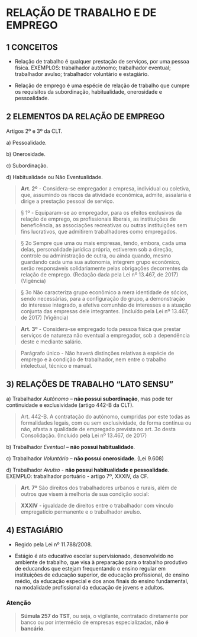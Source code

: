 # RELAÇÃO DE TRABALHO E DE EMPREGO

## 1 CONCEITOS

- Relação de trabalho é qualquer prestação de serviços, por uma pessoa física. EXEMPLOS: trabalhador autônomo; trabalhador eventual; trabalhador avulso; trabalhador voluntário e estagiário.

- Relação de emprego é uma espécie de relação de trabalho que cumpre os requisitos da subordinação, habitualidade, onerosidade e pessoalidade.

## 2 ELEMENTOS DA RELAÇÃO DE EMPREGO

Artigos 2º e 3º da CLT.

a) Pessoalidade.

b) Onerosidade.

c) Subordinação.

d) Habitualidade ou Não Eventualidade.

> **Art. 2º** - Considera-se empregador a empresa, individual ou coletiva, que, assumindo os riscos da atividade econômica, admite, assalaria e dirige a prestação pessoal de serviço.

> § 1º - Equiparam-se ao empregador, para os efeitos exclusivos da relação de emprego, os profissionais liberais, as instituições de beneficência, as associações recreativas ou outras instituições sem fins lucrativos, que admitirem trabalhadores como empregados.

> § 2o Sempre que uma ou mais empresas, tendo, embora, cada uma delas, personalidade jurídica própria, estiverem sob a direção, controle ou administração de outra, ou ainda quando, mesmo guardando cada uma sua autonomia, integrem grupo econômico, serão responsáveis solidariamente pelas obrigações decorrentes da relação de emprego. (Redação dada pela Lei nº 13.467, de 2017) (Vigência)

> § 3o Não caracteriza grupo econômico a mera identidade de sócios, sendo necessárias, para a configuração do grupo, a demonstração do interesse integrado, a efetiva comunhão de interesses e a atuação conjunta das empresas dele integrantes. (Incluído pela Lei nº 13.467, de 2017) (Vigência)

> **Art. 3º** - Considera-se empregado toda pessoa física que prestar serviços de natureza não eventual a empregador, sob a dependência deste e mediante salário.

> Parágrafo único - Não haverá distinções relativas à espécie de emprego e à condição de trabalhador, nem entre o trabalho intelectual, técnico e manual.

## 3) RELAÇÕES DE TRABALHO “LATO SENSU”

a) Trabalhador _Autônomo_ – **não possui subordinação**, mas pode ter continuidade e exclusividade (artigo 442-B da CLT).

> Art. 442-B. A contratação do autônomo, cumpridas por este todas as formalidades legais, com ou sem exclusividade, de forma contínua ou não, afasta a qualidade de empregado prevista no art. 3o desta Consolidação. (Incluído pela Lei nº 13.467, de 2017)

b) Trabalhador _Eventual_ – **não possui habitualidade**.

c) Trabalhador _Voluntário_ – **não possui onerosidade**. (Lei 9.608)

d) Trabalhador _Avulso_ - **não possui habitualidade e pessoalidade**. EXEMPLO: trabalhador portuário - artigo 7º, XXXIV, da CF.

> **Art. 7º** São direitos dos trabalhadores urbanos e rurais, além de outros que visem à melhoria de sua condição social:

> **XXXIV** - igualdade de direitos entre o trabalhador com vínculo empregatício permanente e o trabalhador avulso.

## 4) ESTAGIÁRIO

- Regido pela Lei nº 11.788/2008.

- Estágio é ato educativo escolar supervisionado, desenvolvido no ambiente de trabalho, que visa à preparação para o trabalho produtivo de educandos que estejam frequentando o ensino regular em instituições de educação superior, de educação profissional, de ensino médio, da educação especial e dos anos finais do ensino fundamental, na modalidade profissional da educação de jovens e adultos.

### Atenção

> **Súmula 257 do TST**, ou seja, o vigilante, contratado diretamente por banco ou por intermédio de empresas especializadas, **não é bancário**.
